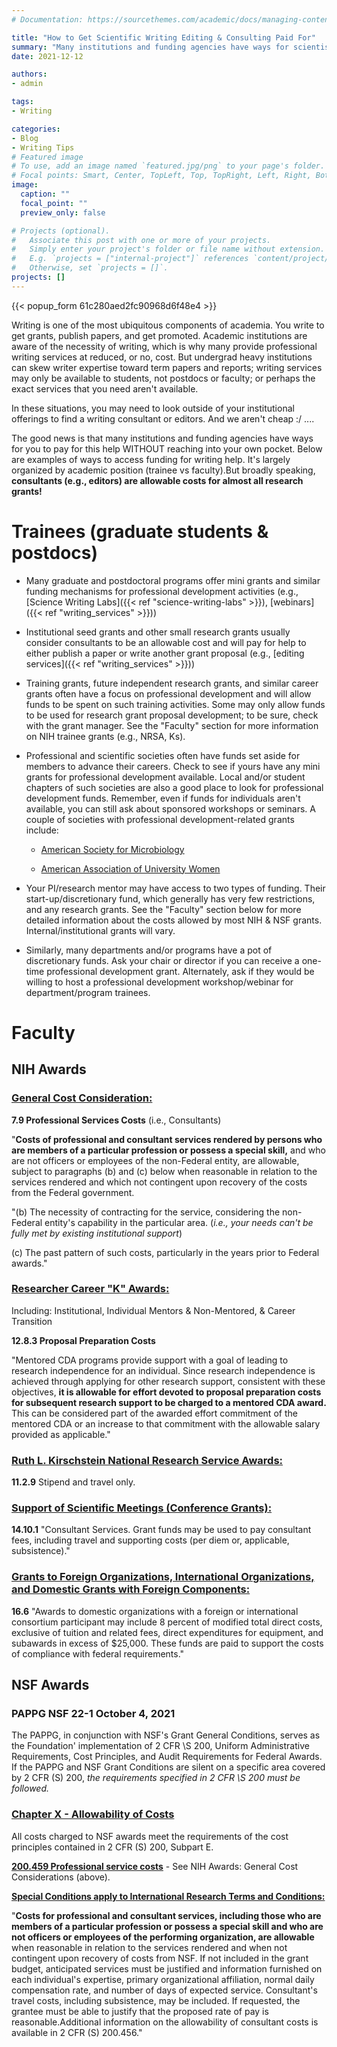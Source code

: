 ```yaml
---
# Documentation: https://sourcethemes.com/academic/docs/managing-content/

title: "How to Get Scientific Writing Editing & Consulting Paid For"
summary: "Many institutions and funding agencies have ways for scientists to pay for writing and editing help WITHOUT reaching into your own pocket. Here are ways to access that funding."
date: 2021-12-12

authors: 
- admin

tags: 
- Writing

categories: 
- Blog
- Writing Tips
# Featured image
# To use, add an image named `featured.jpg/png` to your page's folder.
# Focal points: Smart, Center, TopLeft, Top, TopRight, Left, Right, BottomLeft, Bottom, BottomRight.
image:
  caption: ""
  focal_point: ""
  preview_only: false

# Projects (optional).
#   Associate this post with one or more of your projects.
#   Simply enter your project's folder or file name without extension.
#   E.g. `projects = ["internal-project"]` references `content/project/deep-learning/index.md`.
#   Otherwise, set `projects = []`.
projects: []
---
```

{{< popup_form 61c280aed2fc90968d6f48e4 >}}

Writing is one of the most ubiquitous components of academia. You write to get grants, publish papers, and get promoted. Academic institutions are aware of the necessity of writing, which is why many provide professional writing services at reduced, or no, cost. But undergrad heavy institutions can skew writer expertise toward term papers and reports; writing services may only be available to students, not postdocs or faculty; or perhaps the exact services that you need aren't available. 

In these situations, you may need to look outside of your institutional offerings to find a  writing consultant or editors. And we aren't cheap :/ ....

The good news is that many institutions and funding agencies have ways for you to pay for this help WITHOUT reaching into your own pocket. Below are examples of ways to access funding for writing help. It's largely organized by academic position (trainee vs faculty).But broadly speaking, **consultants (e.g., editors) are allowable costs for almost all research grants!**

# Trainees (graduate students & postdocs)

- Many graduate and postdoctoral programs offer mini grants and similar funding mechanisms for professional development activities (e.g., [Science Writing Labs]({{< ref "science-writing-labs" >}}), [webinars]({{< ref "writing_services" >}}))

- Institutional seed grants and other small research grants usually consider consultants to be an allowable cost and will pay for help to either publish a paper or write another grant proposal (e.g., [editing services]({{< ref "writing_services" >}}))

- Training grants, future independent research grants, and similar career grants often have a focus on professional development and will allow funds to be spent on such training activities. Some may only allow funds to be used for research grant proposal development; to be sure, check with the grant manager. See the "Faculty" section for more information on NIH trainee grants (e.g., NRSA, Ks).

- Professional and scientific societies often have funds set aside for members to advance their careers. Check to see if yours have any mini grants for professional development available. Local and/or student chapters of such societies are also a good place to look for professional development funds. Remember, even if funds for individuals aren't available, you can still ask about sponsored workshops or seminars. A couple of societies with professional development-related grants include:

    - [American Society for Microbiology](https://asm.org/Fellowships/Career-Development-Grants-for-Postdoctoral-Women)
    
    - [American Association of University Women](https://www.aauw.org/resources/programs/fellowships-grants/current-opportunities/)

- Your PI/research mentor may have access to two types of funding. Their start-up/discretionary fund, which generally has very few restrictions, and any research grants. See the "Faculty" section below for more detailed information about the costs allowed by most NIH & NSF grants. Internal/institutional grants will vary.

- Similarly, many departments and/or programs have a pot of discretionary funds. Ask your chair or director if you can receive a one-time professional development grant. Alternately, ask if they would be willing to host a professional development workshop/webinar for department/program trainees.

# Faculty

## NIH Awards

### [General Cost Consideration:](https://grants.nih.gov/grants/policy/nihgps/html5/section_7/7.9_allowability_of_costs_activities.htm)

**7.9 Professional Services Costs** (i.e., Consultants)

"**Costs of professional and consultant services rendered by persons who are members of a particular profession or possess a special skill,** and who are not officers or employees of the non-Federal entity, are allowable, subject to paragraphs (b) and (c) below when reasonable in relation to the services rendered and which not contingent upon recovery of the costs from the Federal government.

"(b) The necessity of contracting for the service, considering the non-Federal entity's capability in the particular area. (_i.e., your needs can't be fully met by existing institutional support_)

(c) The past pattern of such costs, particularly in the years prior to Federal awards."

### [Researcher Career "K" Awards:](https://grants.nih.gov/grants/policy/nihgps/html5/section_12/12_research_career_development_k_awards.htm)
Including: Institutional, Individual Mentors & Non-Mentored, & Career Transition

**12.8.3 Proposal Preparation Costs**

"Mentored CDA programs provide support with a goal of leading to research independence for an individual. Since research independence is achieved through applying for other research support, consistent with these objectives, **it is allowable for effort devoted to proposal preparation costs for subsequent research support to be charged to a mentored CDA award.** This can be considered part of the awarded effort commitment of the mentored CDA or an increase to that commitment with the allowable salary provided as applicable."

### [Ruth L. Kirschstein National Research Service Awards:](https://grants.nih.gov/grants/policy/nihgps/html5/section_11/11.2.9_allowable_and_unallowable_costs.htm)

**11.2.9** Stipend and travel only.

### [Support of Scientific Meetings (Conference Grants):](https://grants.nih.gov/grants/policy/nihgps/html5/section_14/14.10_allowable_and_unallowable_costs.htm)

**14.10.1** "Consultant Services. Grant funds may be used to pay consultant fees, including travel and supporting costs (per diem or, applicable, subsistence)."

### [Grants to Foreign Organizations, International Organizations, and Domestic Grants with Foreign Components:](https://grants.nih.gov/grants/policy/nihgps/html5/section_16/16.6_allowable_and_unallowable_costs.htm)

**16.6** "Awards to domestic organizations with a foreign or international consortium participant may include 8 percent of modified total direct costs, exclusive of tuition and related fees, direct expenditures for equipment, and subawards in excess of $25,000. These funds are paid to support the costs of compliance with federal requirements."

## NSF Awards

### PAPPG NSF 22-1 October 4, 2021

The PAPPG, in conjunction with NSF's Grant General Conditions, serves as the Foundation' implementation of 2 CFR \S 200, Uniform Administrative Requirements, Cost Principles, and Audit Requirements for Federal Awards. If the PAPPG and NSF Grant Conditions are silent on a specific area covered by 2 CFR (S) 200, _the requirements specified in 2 CFR \S 200 must be followed._

### [Chapter X - Allowability of Costs](https://www.nsf.gov/pubs/policydocs/pappg22_1/pappg_10.jsp)

All costs charged to NSF awards meet the requirements of the cost principles contained in 2 CFR (S) 200, Subpart E.

[**200.459 Professional service costs**](https://www.ecfr.gov/current/title-2/subtitle-A/chapter-II/part-200/subpart-E/subject-group-ECFRed1f39f9b3d4e72/section-200.459) - See NIH Awards: General Cost Considerations (above).

[**Special Conditions apply to International Research Terms and Conditions:**](https://www.nsf.gov/bfa/dia/policy/fedrtc/irtc/irtc_1021.pdf)

"**Costs for professional and consultant services, including those who are members of a particular profession or possess a special skill and who are not officers or employees of the performing organization, are allowable** when reasonable in relation to the services rendered and when not contingent upon recovery of costs from NSF. If not included in the grant budget, anticipated services must be justified and information furnished on each individual's expertise, primary organizational affiliation, normal daily compensation rate, and number of days of expected service. Consultant's travel costs, including subsistence, may be included. If requested, the grantee must be able to justify that the proposed rate of pay is reasonable.Additional information on the allowability of consultant costs is available in 2 CFR (S) 200.456."